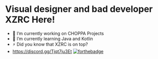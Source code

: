 # Visual designer and bad developer XZRC Here!

- 🔭 I’m currently working on CHOPPA Projects
- 🌱 I’m currently learning Java and Kotlin
- ⚡ Did you know that XZRC is on top?
- https://discord.gg/Tjqt7ju3Et
[![forthebadge](https://forthebadge.com/images/badges/made-with-crayons.svg)](https://forthebadge.com)
